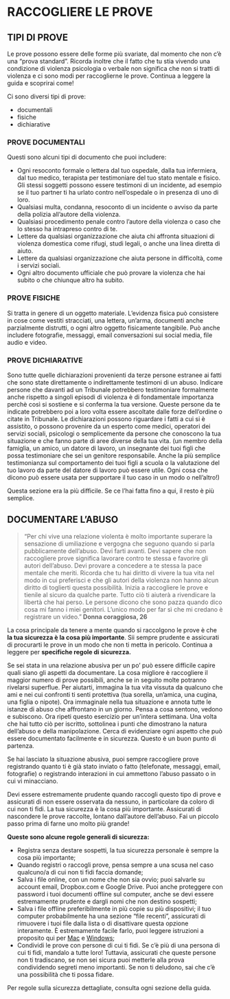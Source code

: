 <h1>RACCOGLIERE LE PROVE</h1>
<h2>TIPI DI PROVE</h2>
<p>Le prove possono essere delle forme più svariate, dal momento che non c’è una “prova standard”. Ricorda inoltre che il fatto che tu stia vivendo una condizione di violenza psicologia o verbale non significa che non si tratti di violenza e ci sono modi per raccoglierne le prove. Continua a leggere la guida e scoprirai come!</p>
<p>Ci sono diversi tipi di prove:</p>
<ul>
    <li>documentali</li>
    <li>fisiche</li>
    <li>dichiarative</li>
</ul>
<h3>PROVE DOCUMENTALI</h3>
<p>Questi sono alcuni tipi di documento che puoi includere:</p>
<ul>
    <li>Ogni resoconto formale o lettera dal tuo ospedale, dalla tua infermiera, dal tuo medico, terapista per testimoniare del tuo stato mentale e fisico. Gli stessi soggetti possono essere testimoni di un incidente, ad esempio se il tuo partner ti ha urlato contro nell’ospedale o in presenza di uno di loro.</li>
    <li>Qualsiasi multa, condanna, resoconto di un incidente o avviso da parte della polizia all’autore della violenza.</li>
    <li>Qualsiasi procedimento penale contro l’autore della violenza o caso che lo stesso ha intrapreso contro di te.</li>
    <li>Lettere da qualsiasi organizzazione che aiuta chi affronta situazioni di violenza domestica come rifugi, studi legali, o anche una linea diretta di aiuto.</li>
    <li>Lettere da qualsiasi organizzazione che aiuta persone in difficoltà, come i servizi sociali. </li>
    <li>Ogni altro documento ufficiale che può provare la violenza che hai subito o che chiunque altro ha subito.</li>
</ul>
<h3>PROVE FISICHE</h3>
<p>Si tratta in genere di un oggetto materiale. L’evidenza fisica può consistere in cose come vestiti stracciati, una lettera, un’arma, documenti anche parzialmente distrutti, o ogni altro oggetto fisicamente tangibile. Può anche includere fotografie, messaggi, email conversazioni sui social media, file audio e video.</p>
<h3>PROVE DICHIARATIVE</h3>
<p>Sono tutte quelle dichiarazioni provenienti da terze persone estranee ai fatti che sono state direttamente o indirettamente testimoni di un abuso.
Indicare persone che davanti ad un Tribunale potrebbero testimoniare formalmente anche rispetto a singoli episodi di violenza è di fondamentale importanza perchè così si sostiene e si conferma la tua versione. Queste persone da te indicate potrebbero poi a loro volta essere ascoltate dalle forze dell’ordine o citate in Tribunale.  
Le dichiarazioni possono riguardare i fatti a cui si è assistito, o possono provenire da un esperto come medici, operatori dei servizi sociali, psicologi o semplicemente da persone che conoscono la tua situazione e che fanno parte di aree diverse della tua vita. (un membro della famiglia, un amico, un datore di lavoro, un insegnante dei tuoi figli che possa testimoniare che sei un genitore responsabile. Anche la più semplice testimonianza sul comportamento dei tuoi figli a scuola o la valutazione del tuo lavoro da parte del datore di lavoro può essere utile. Ogni cosa che dicono può essere usata per supportare il tuo caso in un modo o nell’altro!)</p>
<p>Questa sezione era la più difficile. Se ce l’hai fatta fino a qui, il resto è più semplice.</p>
<h2>DOCUMENTARE  L’ABUSO</h2>
<blockquote>“Per chi vive una relazione violenta è molto importante superare la sensazione di umiliazione e vergogna che seguono quando si parla pubblicamente dell’abuso. Devi farti avanti. Devi sapere che non raccogliere prove significa lavorare contro te stessa e favorire gli autori dell’abuso. Devi provare a concedere a te stessa la pace mentale che meriti. Ricorda che tu hai diritto di vivere la tua vita nel modo in cui preferisci e che gli autori della violenza non hanno alcun diritto di toglierti questa possibilità. Inizia a raccogliere le prove e tienile al sicuro da qualche parte. Tutto ciò ti aiuterà a rivendicare la libertà che hai perso. Le persone dicono che sono pazza quando dico cosa mi fanno i miei genitori. L’unico modo per far sì che mi credano è registrare un video.”<strong> Donna coraggiosa, 26</strong></blockquote>
<p>La cosa principale da tenere a mente quando si raccolgono le prove è che <strong>la tua sicurezza è la cosa più importante</strong>. Sii sempre prudente e assicurati di procurarti le prove in un modo che non ti metta in pericolo. Continua a leggere per <strong>specifiche regole di sicurezza.</strong></p>
<p>Se sei stata in una relazione abusiva per un po’ può essere difficile capire quali siano gli aspetti da documentare. La cosa migliore è raccogliere il maggior numero di prove possibili, anche se in seguito molte potranno rivelarsi superflue. Per aiutarti, immagina la tua vita vissuta da qualcuno che ami e nei cui confronti ti senti protettiva (tua sorella, un’amica, una cugina, una figlia o nipote). Ora immaginale nella tua situazione e annota tutte le istanze di abuso che affrontano in un giorno. Pensa a cosa sentono, vedono e subiscono. Ora ripeti questo esercizio per un’intera settimana. Una volta che hai tutto ciò per iscritto, sottolinea i punti che dimostrano la natura dell’abuso e della manipolazione. Cerca di evidenziare ogni aspetto che può essere documentato facilmente e in sicurezza. Questo è un buon punto di partenza.</p>
<p>Se hai lasciato la situazione abusiva, puoi sempre raccogliere prove registrando quanto ti è già stato inviato o fatto (telefonate, messaggi, email, fotografie) o registrando interazioni in cui ammettono l’abuso passato o in cui vi minacciano.</p>
<p>Devi essere estremamente prudente quando raccogli questo tipo di prove e assicurati di non essere osservata da nessuno, in particolare da coloro di cui non ti fidi. La tua sicurezza è la cosa più importante. Assicurati di nascondere le prove raccolte, lontano dall’autore dell’abuso. Fai un piccolo passo prima di farne uno molto più grande!</p>
<p><strong>Queste sono alcune regole generali di sicurezza:</strong></p>
<ul>
    <li>Registra senza destare sospetti, la tua sicurezza personale è sempre la cosa più importante;</li>
    <li>Quando registri o raccogli prove, pensa sempre a una scusa nel caso qualcuno/a di cui non ti fidi faccia domande;</li>
    <li>Salva i file online, con un nome che non sia ovvio; puoi salvarle su account email, Dropbox.com e Google Drive. Puoi anche proteggere con password i tuoi documenti offline sul computer, anche se devi essere estremamente prudente e dargli nomi che non destino sospetti;</li>
    <li>Salva i file offline preferibilmente in più copie su più dispositivi; il tuo computer probabilmente ha una sezione “file recenti”, assicurati di rimuovere i tuoi file dalla lista o di disattivare questa opzione interamente. È estremamente facile farlo, puoi leggere istruzioni a proposito qui per <a alt="Sito esterno" href="http://spider-mac.com/2010/10/11/eliminare-solo-una-categoria-degli-elementi-rcenti/">Mac</a> e <a alt="Sito esterno" href="http://windows.microsoft.com/it-it/windows7/show-or-hide-recent-items-on-the-start-menu">Windows</a>;</li>
    <li>Condividi le prove con persone di cui ti fidi. Se c’è più di una persona di cui ti fidi, mandalo a tutte loro! Tuttavia, assicurati che queste persone non ti tradiscano, se non sei sicura puoi metterle alla prova condividendo segreti meno importanti. Se non ti deludono, sai che c’è una possibilità che ti possa fidare.</li>
</ul>
<p>Per regole sulla sicurezza dettagliate, consulta ogni sezione della guida.</p>